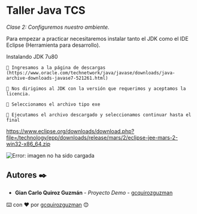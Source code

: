 # Taller Java TCS

_Clase 2: Configuremos nuestro ambiente._

Para empezar a practicar necesitaremos instalar tanto el JDK como el IDE Eclipse (Herramienta para desarrollo).

Instalando JDK 7u80

```
📢 Ingresamos a la página de descargas (https://www.oracle.com/technetwork/java/javase/downloads/java-archive-downloads-javase7-521261.html)
```

```
📢 Nos dirigimos al JDK con la versión que requerimos y aceptamos la licencia.
```

```
📢 Seleccionamos el archivo tipo exe
```

```
📢 Ejecutamos el archivo descargado y seleccionamos continuar hasta el final
```

https://www.eclipse.org/downloads/download.php?file=/technology/epp/downloads/release/mars/2/eclipse-jee-mars-2-win32-x86_64.zip






![Error: imagen no ha sido cargada](https://github.com/gcquirozguzman/java-tcs-202001/blob/Clase-01/plataforma.png)

## Autores ✒️

* **Gian Carlo Quiroz Guzmán** - *Proyecto Demo* - [gcquirozguzman](https://github.com/gcquirozguzman)



⌨️ con ❤️ por [gcquirozguzman](https://github.com/gcquirozguzman) 😊
